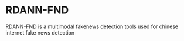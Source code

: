 # RDANN-FND
RDANN-FND is a multimodal fakenews detection tools used for chinese internet fake news detection
